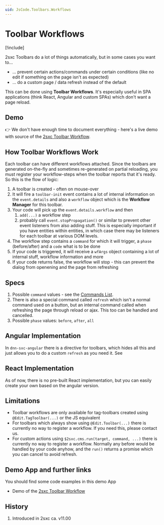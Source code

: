 ```yaml
---
uid: JsCode.Toolbars.Workflows
---
```


# Toolbar Workflows

[!include[](~/basics/stack/_shared-float-summary.md)]
<style>.context-box-summary .edit-custom { visibility: visible; } </style>

2sxc Toolbars do a lot of things automatically, but in some cases you want to...

* ... prevent certain actions/commands under certain conditions (like no edit if something on the page isn't as expected)
* ... do a custom page / data refresh instead of the default

This can be done using **Toolbar Workflows**. It's especially useful in SPA applications (think React, Angular and custom SPAs) which don't want a page reload. 

## Demo

👉 We don't have enough time to document everything - here's a live demo with source of the [2sxc Toolbar Workflow](https://2sxc.org/dnn-tutorials/en/razor/ui130/page).

## How Toolbar Workflows Work

Each toolbar can have different workflows attached. 
Since the toolbars are generated on-the-fly and sometimes re-generated on partial reloading, you must register your workflow-steps when the toolbar reports that it's ready. So this is the flow of logic:

1. A toolbar is created - often on mouse-over
1. It will fire a `toolbar-init` event contains a lot of internal information on the `event.details` and also a `workflow` object which is the **Workflow Manager** for this toolbar. 
1. Your code will pick up the `event.details.workflow` and then
    1. `add(...)` a workflow step
    1. probably call `event.stopPropagation()` or similar to prevent other event listeners from also adding stuff. 
This is especially important if you have entities within entities, in which case there may be listeners for each toolbar at various DOM levels. 
1. The workflow step contains a `command` for which it will trigger, a `phase` (before/after) and a `code` what is to be done
1. If your code is triggered, it will receive a `wfArgs` object containing a lot of internal stuff, workflow information and more
1. If your code returns false, the workflow will stop - this can prevent the dialog from openening and the page from refreshing

## Specs

1. Possible `command` values - see the [Commands List](xref:JsCode.Commands.Index). 
1. There is also a special command called `refresh` which isn't a normal command used on a button, but an internal command called when refreshing the page through reload or ajax. This too can be handled and cancelled. 
1. Possible `phase` values: `before`, `after`, `all`

## Angular Implementation

In `dnn-sxc-angular` there is a directive for toolbars, which hides all this and just allows you to do a custom `refresh` as you need it. 
See [](xref:JsCode.Angular.DnnSxcAngular.Toolbars)

## React Implementation

As of now, there is no pre-built React implementation, but you can easily create your own based on the angular version.

## Limitations

* Toolbar workflows are only available for tag-toolbars created using `@Edit.TagToolbar(...)` or the JS equivalent
* For toolbars which always show using `@Edit.Toolbar(...)` there is currently no way to register a workflow. If you need this, please contact us.
* For custom actions using `$2sxc.cms.run(target, command, ...)` there is currently no way to register a workflow. Normally any before would be handled by your code anyhow, and the `run()` returns a promise which you can cancel to avoid refresh. 


## Demo App and further links

You should find some code examples in this demo App

* Demo of the [2sxc Toolbar Workflow](https://2sxc.org/dnn-tutorials/en/razor/ui130/page)

## History

1. Introduced in 2sxc ca. v11.00

